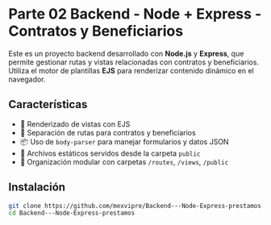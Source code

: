 # Parte 02 Backend - Node + Express - Contratos y Beneficiarios

Este es un proyecto backend desarrollado con **Node.js** y **Express**, que permite gestionar rutas y vistas relacionadas con contratos y beneficiarios. Utiliza el motor de plantillas **EJS** para renderizar contenido dinámico en el navegador.

## Características

- 📄 Renderizado de vistas con EJS
- 📁 Separación de rutas para contratos y beneficiarios
- 📦 Uso de `body-parser` para manejar formularios y datos JSON
- 🎨 Archivos estáticos servidos desde la carpeta `public`
- 🔧 Organización modular con carpetas `/routes`, `/views`, `/public`

## Instalación

```bash
git clone https://github.com/mexvipre/Backend---Node-Express-prestamos.git
cd Backend---Node-Express-prestamos

